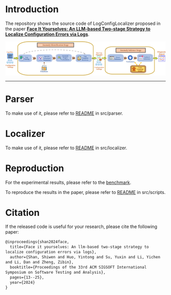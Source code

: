 # Introduction
The repository shows the source code of LogConfigLocalizer proposed in the paper [**Face It Yourselves: An LLM-based Two-stage Strategy to Localize Configuration Errors via Logs**](https://arxiv.org/pdf/2404.00640).

![Overview](fig/overview.png)

-----------
# Parser
To make use of it, please refer to [README](https://github.com/shanshw/LogConfigLocalizer/blob/main/src/parser/README.md) in src/parser.

# Localizer
To make use of it, please refer to [README](https://github.com/shanshw/LogConfigLocalizer/blob/main/src/localizer/README.md) in src/localizer.

# Reproduction
For the experimental results, please refer to the [benchmark](benchmark/README.md). 

To reproduce the results in the paper, please refer to [README](https://github.com/shanshw/LogConfigLocalizer/blob/main/src/scripts/README.md) in src/scripts.


# Citation
If the released code is useful for your research, please cite the following paper:
```
@inproceedings{shan2024face,
  title={Face it yourselves: An llm-based two-stage strategy to localize configuration errors via logs},
  author={Shan, Shiwen and Huo, Yintong and Su, Yuxin and Li, Yichen and Li, Dan and Zheng, Zibin},
  booktitle={Proceedings of the 33rd ACM SIGSOFT International Symposium on Software Testing and Analysis},
  pages={13--25},
  year={2024}
}
```
